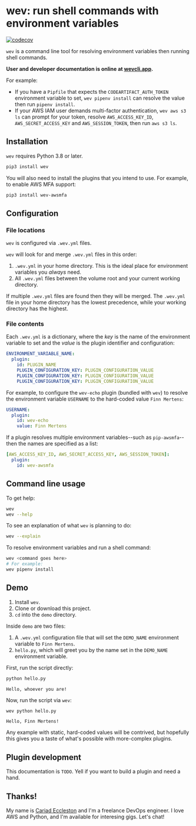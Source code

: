 # wev: run shell commands with environment variables

[![codecov](https://codecov.io/gh/cariad/wev/branch/main/graph/badge.svg?token=MJ4M989DEX)](https://codecov.io/gh/cariad/wev)

`wev` is a command line tool for resolving environment variables then running shell commands.

**User and developer documentation is online at [wevcli.app](https://wevcli.app).**

For example:

- If you have a `Pipfile` that expects the `CODEARTIFACT_AUTH_TOKEN` environment variable to set, `wev pipenv install` can resolve the value then run `pipenv install`.
- If your AWS IAM user demands multi-factor authentication, `wev aws s3 ls` can prompt for your token, resolve `AWS_ACCESS_KEY_ID`, `AWS_SECRET_ACCESS_KEY` and `AWS_SESSION_TOKEN`, then run `aws s3 ls`.

## Installation

`wev` requires Python 3.8 or later.

```bash
pip3 install wev
```

You will also need to install the plugins that you intend to use. For example, to enable AWS MFA support:

```bash
pip3 install wev-awsmfa
```

## Configuration

### File locations

`wev` is configured via `.wev.yml` files.

`wev` will look for and merge `.wev.yml` files in this order:

1. `.wev.yml` in your home directory. This is the ideal place for environment variables you _always_ need.
1. All `.wev.yml` files between the volume root and your current working directory.

If multiple `.wev.yml` files are found then they will be merged. The `.wev.yml` file in your home directory has the lowest precedence, while your working directory has the highest.

### File contents

Each `.wev.yml` is a dictionary, where the _key_ is the name of the environment variable to set and the _value_ is the plugin identifier and configuration:

```yaml
ENVIRONMENT_VARIABLE_NAME:
  plugin:
    id: PLUGIN_NAME
    PLUGIN_CONFIGURATION_KEY: PLUGIN_CONFIGURATION_VALUE
    PLUGIN_CONFIGURATION_KEY: PLUGIN_CONFIGURATION_VALUE
    PLUGIN_CONFIGURATION_KEY: PLUGIN_CONFIGURATION_VALUE
```

For example, to configure the `wev-echo` plugin (bundled with `wev`) to resolve the environment variable `USERNAME` to the hard-coded value `Finn Mertens`:

```yaml
USERNAME:
  plugin:
    id: wev-echo
    value: Finn Mertens
```

If a plugin resolves multiple environment variables--such as `pip-awsmfa`--then the names are specified as a list:

```yaml
[AWS_ACCESS_KEY_ID, AWS_SECRET_ACCESS_KEY, AWS_SESSION_TOKEN]:
  plugin:
    id: wev-awsmfa
```

## Command line usage

To get help:

```bash
wev
wev --help
```

To see an explanation of what `wev` is planning to do:

```bash
wev --explain
```

To resolve environment variables and run a shell command:

```bash
wev <command goes here>
# For example:
wev pipenv install
```

## Demo

1. Install `wev`.
1. Clone or download this project.
1. `cd` into the `demo` directory.

Inside `demo` are two files:

1. A `.wev.yml` configuration file that will set the `DEMO_NAME` environment variable to `Finn Mertens`.
1. `hello.py`, which will greet you by the name set in the `DEMO_NAME` environment variable.

First, run the script directly:

```bash
python hello.py
```

```text
Hello, whoever you are!
```

Now, run the script via `wev`:

```bash
wev python hello.py
```

```text
Hello, Finn Mertens!
```

Any example with static, hard-coded values will be contrived, but hopefully this gives you a taste of what's possible with more-complex plugins.

## Plugin development

This documentation is `TODO`. Yell if you want to build a plugin and need a hand.

## Thanks!

My name is [Cariad Eccleston](https://cariad.me) and I'm a freelance DevOps engineer. I love AWS and Python, and I'm available for interesing gigs. Let's chat!

